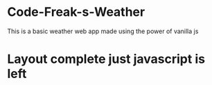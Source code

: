 # Code-Freak-s-Weather
This is a basic weather web app made using the power of vanilla js

# Layout complete just javascript is left
